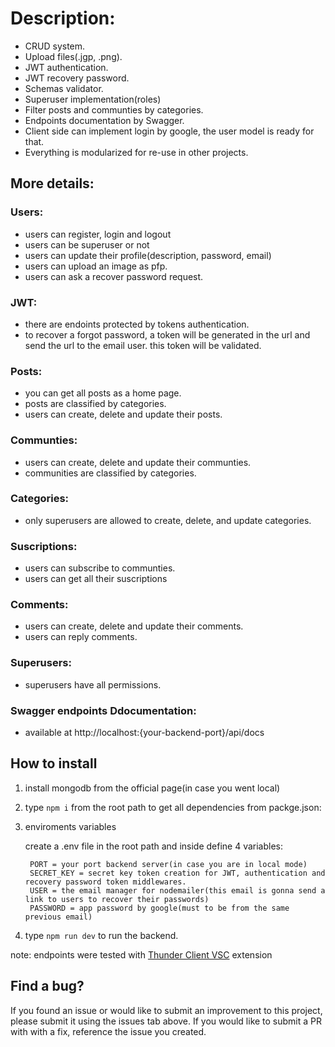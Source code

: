 # Description:

* CRUD system.  
* Upload files(.jgp, .png).  
* JWT authentication.  
* JWT recovery password.  
* Schemas validator.  
* Superuser implementation(roles)  
* Filter posts and communties by categories.  
* Endpoints documentation by Swagger.  
* Client side can implement login by google, the user model is ready for that.  
* Everything is modularized for re-use in other projects.  


## More details:

### Users:

 * users can register, login and logout  
 * users can be superuser or not  
 * users can update their profile(description, password, email)  
 * users can upload an image as pfp.
 * users can ask a recover password request.

### JWT:

* there are endoints protected by tokens authentication.  
* to recover a forgot password, a token will be generated in the url and send the url to the email user. this token will be validated.  


### Posts:

* you can get all posts as a home page.  
* posts are classified by categories.  
* users can create, delete and update their posts.  

### Communties:

* users can create, delete and update their communties.  
* communities are classified by categories.  

### Categories:

* only superusers are allowed to create, delete, and update categories.  

### Suscriptions:

* users can subscribe to communties.  
* users can get all their suscriptions  

### Comments:

* users can create, delete and update their comments.  
* users can reply comments.  

### Superusers:

* superusers have all permissions.  

### Swagger endpoints Ddocumentation:

* available at http://localhost:{your-backend-port}/api/docs  


## How to install

1. install mongodb from the official page(in case you went local)

2. type `` npm i `` from the root path to get all dependencies from packge.json:  
 

3. enviroments variables

      create a .env file in the root path and inside define 4 variables:
      
        PORT = your port backend server(in case you are in local mode)  
        SECRET_KEY = secret key token creation for JWT, authentication and recovery password token middlewares.  
        USER = the email manager for nodemailer(this email is gonna send a link to users to recover their passwords)  
        PASSWORD = app password by google(must to be from the same previous email)  

4. type ``npm run dev`` to run the backend.


note: endpoints were tested with [Thunder Client VSC](https://www.thunderclient.com/) extension

## Find a bug?

If you found an issue or would like to submit an improvement to this project, please submit it using the issues tab above.  If you would like to submit a PR with with a fix, reference the issue you created.






